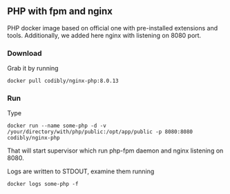 ## PHP with fpm and nginx 
PHP docker image based on official one with pre-installed extensions and tools.
Additionally, we added here nginx with listening on 8080 port.


### Download
Grab it by running
```
docker pull codibly/nginx-php:8.0.13
```

### Run
Type
```
docker run --name some-php -d -v /your/directory/with/php/public:/opt/app/public -p 8080:8080 codibly/nginx-php
```

That will start supervisor which run php-fpm daemon and nginx listening on 8080.

Logs are written to STDOUT, examine them running

```
docker logs some-php -f
```
